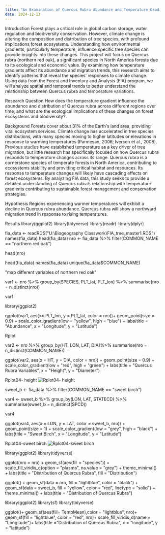```yaml
---
title: "An Examination of Quercus Rubra Abundance and Temperature Gradient Impact"
date: 2024-12-13
---
```

Introduction
Forest plays a critical role in global carbon storage, water regulation and biodiversity conservation. However, climate change is altering the composition and distribution of tree species, with profound implications forest ecosystems. Understanding how environmental gradients, particularly temperature, influence specific tree species can provide insights into these changes. 
This project will focus on Quercus rubra (northern red oak), a significant species in North America forests due to its ecological and economic value. By examining how temperature gradients affect its abundance and migration trends, this research aims to identify patterns that reveal the species’ responses to climate change. Using data from the Forest and Inventory and Analysis (FIA) program, we will analyze spatial and temporal trends to better understand the relationship between Quercus rubra and temperature variations. 

Research Question
How does the temperature gradient influence the abundance and distribution of Quercus rubra across different regions over time, and what are the ecological implications of these changes on forest ecosystems and biodiversity?

Background
Forests cover about 31% of the Earth's land area, providing vital ecosystem services. Climate change has accelerated in tree species distributions, with many species moving to higher latitudes or elevations in response to warming temperatures (Parmesan, 2006; Iverson et al., 2008). Previous studies have established temperature as a key driver of tree migration, but little research has specifically focused on how Quercus rubra responds to temperature changes across its range. Quercus rubra is a cornerstone species of temperate forests in North America, contributing to ecosystems stability and providing critical habitat and resources. Its response to temperature changes will likely have cascading effects on forest ecosystems. By analyzing FIA data, this study seeks to provide a detailed understanding of Quercus rubra’s relationship with temperature gradients contributing to sustainable forest management and conservation strategies.

Hypothesis
Regions experiencing warmer temperatures will exhibit a decline in Quercus rubra abundance. Quercus rubra will show a northward migration trend in response to rising temperatures.

Results
library(ggplot2) library(tidyverse) library(readr) library(dplyr)

fia_data <- readRDS("U:\Biogeography Classwork\FIA_tree_master1.RDS") 
names(fia_data) 
head(fia_data) 
nro <- fia_data %>% 
filter(COMMON_NAME == "northern red oak")

head(nro)

head(fia_data) 
names(fia_data)
unique(fia_data$COMMON_NAME)

"map different variables of northern red oak"

var1 <- nro %>% 
group_by(SPECIES, PLT_lat, PLT_lon) %>%
summarise(nro = n_distinct(nro))

var1

library(ggplot2)

ggplot(var1, aes(x= PLT_lon, y = PLT_lat, color = nro))+
geom_point(size = 0.9) + 
scale_color_gradient(low = "yellow", high = "blue") + 
labs(title = "Abundance", x = "Longitude", y = "Latitude")

Rplot

var2 <- nro %>% 
group_by(HT, LON, LAT, DIA)%>% 
summarise(nro = n_distinct(COMMON_NAME))

ggplot(var2, aes(x = HT, y = DIA, color = nro)) + 
geom_point(size = 0.9) + 
scale_color_gradient(low = "red", high = "green") + 
labs(title = "Quercus Rubra Variables", x = "Height", y = "Diameter") 

Rplot04- height ![Rplot04- height](https://github.com/user-attachments/assets/76f2cd58-e55e-4a78-a803-0c4e459ef3e7)


sweet_b <- fia_data %>% 
filter(COMMON_NAME == "sweet birch")

var4 <- sweet_b %>% 
group_by(LON, LAT, STATECD) %>% 
summarise(sweet_b = n_distinct(SPCD))

var4

ggplot(var4, aes(x = LON, y = LAT, color = sweet_b, nro)) + 
geom_point(size = 1) + 
scale_color_gradient(low = "grey", high = "black") + 
labs(title = "Sweet Birch", x = "Longitude", y = "Latitude")

Rplot04-sweet birch ![Rplot04-sweet birch](https://github.com/user-attachments/assets/01a6058e-3c9f-4cc7-9815-03d562262113)


library(ggplot2) 
library(tidyverse)

ggplot(nro = nro) + 
geom_sf(aes(fill = "species")) + 
scale_fill_viridis_c(option = "plasma", na.value = "grey") + 
theme_minimal() + 
labs(title = "Distribution of Quercus Rubra", fill = "Distribution")

ggplot() + 
geom_sf(data = nro, fill = "lightblue", color = "black") + 
geom_sf(data = sweet_b, fill = "yellow", color = "red", linetype = "solid") + 
theme_minimal() + 
labs(title = "Distribution of Quercus Rubra")

library(ggplot2) 
library(sf) 
library(tidyverse)

ggplot()+ 
geom_sf(aes(fill= TempMean),color = "lightblue", nro)+ 
geom_sf(fill = "lightblue", color = "red", nro)+ 
scale_fill_viridis_d(name = "Longitude")+ 
labs(title ="Distribution of Quercus Rubra", x = "longitude", y = "latitude")
